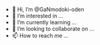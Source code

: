 - 👋 Hi, I’m @GaNmodoki-oden
- 👀 I’m interested in ...
- 🌱 I’m currently learning ...
- 💞️ I’m looking to collaborate on ...
- 📫 How to reach me ...

<!---
GaNmodoki-oden/GaNmodoki-oden is a ✨ special ✨ repository because its `README.md` (this file) appears on your GitHub profile.
You can click the Preview link to take a look at your changes.
--->
